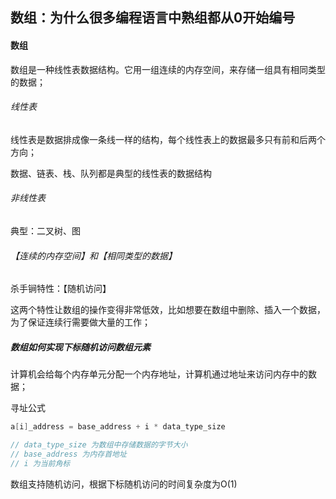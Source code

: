 ## 数组：为什么很多编程语言中熟组都从0开始编号

#### 数组

数组是一种线性表数据结构。它用一组连续的内存空间，来存储一组具有相同类型的数据；

###### 线性表

线性表是数据排成像一条线一样的结构，每个线性表上的数据最多只有前和后两个方向；

数据、链表、栈、队列都是典型的线性表的数据结构

###### 非线性表

典型：二叉树、图

###### 【连续的内存空间】和【相同类型的数据】

杀手锏特性：【随机访问】

这两个特性让数组的操作变得非常低效，比如想要在数组中删除、插入一个数据，为了保证连续行需要做大量的工作；

##### 数组如何实现下标随机访问数组元素

计算机会给每个内存单元分配一个内存地址，计算机通过地址来访问内存中的数据；

寻址公式

```java
a[i]_address = base_address + i * data_type_size

// data_type_size 为数组中存储数据的字节大小
// base_address 为内存首地址
// i 为当前角标
```

数组支持随机访问，根据下标随机访问的时间复杂度为O(1)

